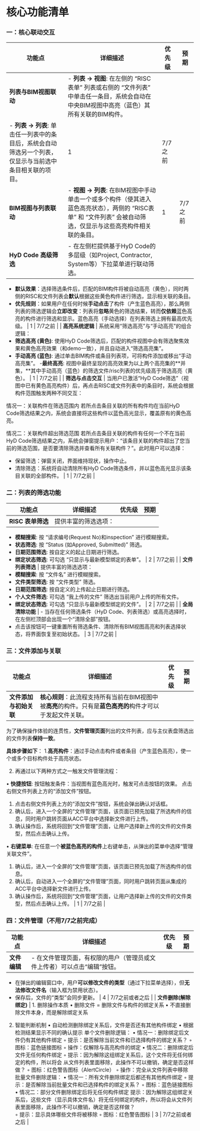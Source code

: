 # 核心功能清单

### 一：核心联动交互

| 功能点 | 详细描述 | 优先级 | 预期 |
| --- | --- | --- | --- |
| **列表与BIM视图联动** | - **列表 -> 视图**: 在左侧的 “RISC表单” 列表或右侧的 “文件列表” 中单击任一条目，系统会自动在中央BIM视图中高亮（蓝色）其所有关联的BIM构件。 
 - **列表 -> 列表**: 单击任一列表中的条目后，系统会自动筛选另一个列表，仅显示与当前选中条目相关联的项目。 | 1 | 7/7之前 |
| **BIM视图与列表联动** | - **视图 -> 列表**: 在BIM视图中手动单击一个或多个构件（使其进入蓝色高亮状态），两侧的 “RISC表单” 和 “文件列表” 会被自动筛选，仅显示与这些高亮构件相关联的条目。 | 1 | 7/7之前 |
| **HyD Code 高级筛选** | - 在左侧栏提供基于HyD Code的多层级（如Project, Contractor, System等）下拉菜单进行联动筛选。
- **默认效果**：选择筛选条件后，匹配的BIM构件将被自动高亮（黄色），同时两侧的RISC和文件列表会**默认**根据这些黄色构件进行筛选，显示相关联的条目。
- **优先规则**：如果用户在任何时候**手动点击**了构件（产生蓝色高亮），那么两侧列表的筛选逻辑会**立即改变**：列表将**忽略**黄色的筛选结果，转而**仅依赖**蓝色高亮的构件进行筛选和显示。蓝色高亮（手动选择）在列表筛选上拥有最高优先级。 | 1 | 7/7之前 |
| **高亮系统逻辑** | 系统采用“筛选高亮”与“手动高亮”的组合逻辑：
 - **筛选高亮 (黄色)**: 使用HyD Code筛选后，匹配的构件视图中会有筛选聚焦效果和黄色高亮效果（和demo一致），并且自动进入“筛选高亮集”。 
 - **手动高亮 (蓝色)**: 通过单击BIM构件或条目列表项，可将构件添加或移出“手动高亮集”。 
 -**最终高亮**: 视图中最终呈现的高亮效果为以上两个高亮集的**并集，**其中手动高亮（蓝色）的筛选文件/risc列表的优先级高于筛选高亮（黄色）。 | 1 | 7/7之前 |
| **筛选与点击交互** | 当用户已激活“HyD Code筛选”（视图中已有黄色高亮构件）后，再点击RISC或文件列表中的条目时，系统会根据构件范围触发两种不同交互：

情况一：关联构件在筛选范围内
若所点击条目关联的所有构件均在当前HyD Code筛选结果之内，系统会直接将这些构件以蓝色高光显示，覆盖原有的黄色高亮。

情况二：关联构件超出筛选范围
若所点击条目关联的构件有任何一个不在当前HyD Code筛选结果之内，系统会弹窗提示用户：“该条目关联的构件超出了您当前的筛选范围，是否要清除筛选并查看所有关联构件？”。此时用户可以选择：
  - 保留筛选：弹窗关闭，界面维持现状，操作中止。
  - 清除筛选：系统将自动清除所有HyD Code筛选条件，并以蓝色高光显示该条目关联的全部构件。 | 1 | 7/7之前 |

### 二：列表的筛选功能

| 功能点 | 详细描述 | 优先级 | 预期 |
| --- | --- | --- | --- |
| **RISC 表单筛选** | 提供丰富的筛选选项：
 - **模糊搜索**: 按 “请求编号(Request No)和inspection” 进行模糊搜索。 
 - **状态筛选**: 按 “Status (如Approved, Submitted)” 筛选。 
 - **日期范围筛选**: 按自定义的起止日期进行筛选。 
 - **绑定状态筛选**: 可勾选 “只显示与最新模型绑定的表单”。 | 2 | 7/7之前 |
| **文件列表筛选** | 提供丰富的筛选选项：
 - **模糊搜索**: 按 “文件名” 进行模糊搜索。 
 - **文件类型筛选**: 按 “文件类型” 筛选。 
 - **日期范围筛选**: 按自定义的上传起止日期进行筛选。 
 - **个人文件筛选**: 可勾选 “我上传的文件” 筛选出当前用户上传的所有文件。 
 - **绑定状态筛选**: 可勾选 “只显示与最新模型绑定的文件”。 | 2 | 7/7之前 |
| **全局清除功能** | - 当存在任何筛选条件（HyD Code、列表筛选）或高亮选择时，在左侧栏顶部会出现一个“清除全部”按钮。 
 - 点击该按钮可一键重置所有筛选条件、清除所有BIM视图高亮和列表选择状态，将界面恢复至初始状态。 | 3 | 7/7之前 |

### 三：文件添加与关联

| 功能点 | 详细描述 | 优先级 | 预期 |
| --- | --- | --- | --- |
| **文件添加与初始关联** | **核心规则**：此流程支持所有当前在BIM视图中被**高亮**的构件。只有是**蓝色高亮的**构件才可以于发起文件关联。
为了确保操作体验的连贯性，**文件管理页面**列出的文件列表，应与主仪表盘筛选出的文件列表**保持一致**。

**具体步骤如下**：
1.**高亮构件**：通过手动点击构件或者条目（产生蓝色高亮），使一个或多个目标构件处于高亮状态。

2. 再通过以下两种方式之一触发文件管理流程：

• **快捷按钮**:
按钮触发条件：当视图有蓝色高光时，触发可点击按钮的效果。 
点击右侧文件列表上方的“添加文件”按钮。
1. 点击右侧文件列表上方的“添加文件”按钮，系统会弹出确认对话框。
2. 确认后，进入一个全屏的“文件管理”页面，该页面已预先加载了所选构件的信息，同时用户跳转页面从ACC平台中选择新文件进行上传。
4. 确认操作后，系统将回到“文件管理”页面，让用户选择新上传的文件的文件类型，然后点击确认上传。

• **右键菜单**: 在任意一个**被蓝色高亮的构件**上右键单击，从弹出的菜单中选择“管理关联文件”。
1. 确认后，进入一个全屏的“文件管理”页面，该页面已预先加载了所选构件的信息。
2. 确认后，自动进入一个全屏的“文件管理”页面，同时用户跳转页面从集成的ACC平台中选择新文件进行上传。
4. 确认操作后，系统将回到“文件管理”页面，让用户选择新上传的文件的文件类型，然后点击确认上传。 | 1 | 7/7之前 |

### 四：文件管理（不用7/7之前完成）

| 功能点 | 详细描述 | 优先级 | 预期 |
| --- | --- | --- | --- |
| **文件编辑** | - 在文件管理页面，有权限的用户（管理员或文件上传者）可以点击“编辑”按钮。
- 在弹出的编辑窗口中，用户**可以修改文件的类型**（通过下拉菜单选择），但**无法修改文件名**（输入框为禁用状态）。
- 保存后，文件的“类型”会同步更新。 | 4 | 7/7之前或者之后 |
| **文件删除(解除绑定)** | 1. 删除操作本质
• 删除文件 = 删除文件与构件的绑定关系
• 不直接删除文件本身，而是解除绑定关系
2. 智能判断机制
• 自动检测删除绑定关系后，文件是否还有其他构件绑定
• 根据检测结果显示不同的确认提示
单个文件删除逻辑：
• 情况一：删除绑定后文件仍有其他构件绑定
    ◦ 提示：是否解除当前文件和已选择构件的绑定关系？
    ◦ 图标：蓝色链接图标
    ◦ 操作：仅解除与高亮构件的绑定
• 情况二：删除绑定后文件无任何构件绑定
    ◦ 提示：因为解除这组绑定关系后，这个文件将无任何绑定的构件，所以将会
从文件列表里面移除，此操作不可以撤销，确定是否这样做？
    ◦ 图标：红色警告图标（AlertCircle）
    ◦ 操作：完全从文件列表中移除
批量文件删除逻辑：
• 情况一：所有文件删除绑定后都还有其他构件绑定
    ◦ 提示：是否解除当前批量文件和已选择构件的绑定关系？
    ◦ 图标：蓝色链接图标
• 情况二：部分文件删除绑定后将无任何构件绑定
提示：因为解除这组绑定关系后，这些文件（显示具体文件名）将无任何绑定的构件，所以将会从文件列表里面移除，此操作不可以撤销，确定是否这样做？   
    ◦ 提示：显示具体哪些文件将被移除
    ◦ 图标：红色警告图标 | 3 | 7/7之前或者之后 |